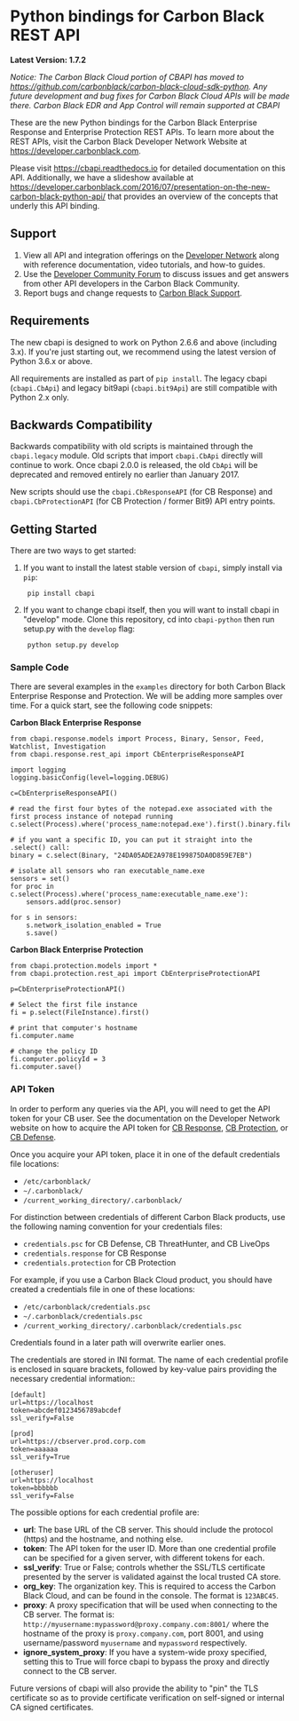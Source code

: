 # Python bindings for Carbon Black REST API

**Latest Version: 1.7.2**

_Notice: The Carbon Black Cloud portion of CBAPI has moved to https://github.com/carbonblack/carbon-black-cloud-sdk-python. Any future development and bug fixes for Carbon Black Cloud APIs will be made there. Carbon Black EDR and App Control will remain supported at CBAPI_

These are the new Python bindings for the Carbon Black Enterprise Response and Enterprise Protection REST APIs.
To learn more about the REST APIs, visit the Carbon Black Developer Network Website at https://developer.carbonblack.com.

Please visit https://cbapi.readthedocs.io for detailed documentation on this API. Additionally, we have a slideshow
available at https://developer.carbonblack.com/2016/07/presentation-on-the-new-carbon-black-python-api/ that provides
an overview of the concepts that underly this API binding.

## Support

1. View all API and integration offerings on the [Developer Network](https://developer.carbonblack.com/) along with reference documentation, video tutorials, and how-to guides.
2. Use the [Developer Community Forum](https://community.carbonblack.com/t5/Developer-Relations/bd-p/developer-relations) to discuss issues and get answers from other API developers in the Carbon Black Community.
3. Report bugs and change requests to [Carbon Black Support](http://carbonblack.com/resources/support/).

## Requirements

The new cbapi is designed to work on Python 2.6.6 and above (including 3.x). If you're just starting out,
we recommend using the latest version of Python 3.6.x or above.

All requirements are installed as part of `pip install`.
The legacy cbapi (`cbapi.CbApi`) and legacy bit9api (`cbapi.bit9Api`) are still compatible with Python 2.x only.

## Backwards Compatibility

Backwards compatibility with old scripts is maintained through the `cbapi.legacy` module. Old scripts that import
`cbapi.CbApi` directly will continue to work. Once cbapi 2.0.0 is released, the old `CbApi` will be deprecated and
removed entirely no earlier than January 2017.

New scripts should use the `cbapi.CbResponseAPI` (for CB Response) and
`cbapi.CbProtectionAPI` (for CB Protection / former Bit9) API entry points.

## Getting Started

There are two ways to get started:

1. If you want to install the latest stable version of `cbapi`, simply install via `pip`:

        pip install cbapi

2. If you want to change cbapi itself, then you will want to install cbapi in "develop" mode.
Clone this repository, cd into `cbapi-python` then run setup.py with the `develop` flag:

        python setup.py develop

### Sample Code

There are several examples in the `examples` directory for both Carbon Black Enterprise Response and Protection. We
will be adding more samples over time. For a quick start, see the following code snippets:

**Carbon Black Enterprise Response**

    from cbapi.response.models import Process, Binary, Sensor, Feed, Watchlist, Investigation
    from cbapi.response.rest_api import CbEnterpriseResponseAPI

    import logging
    logging.basicConfig(level=logging.DEBUG)

    c=CbEnterpriseResponseAPI()

    # read the first four bytes of the notepad.exe associated with the first process instance of notepad running
    c.select(Process).where('process_name:notepad.exe').first().binary.file.read(4)

    # if you want a specific ID, you can put it straight into the .select() call:
    binary = c.select(Binary, "24DA05ADE2A978E199875DA0D859E7EB")

    # isolate all sensors who ran executable_name.exe
    sensors = set()
    for proc in c.select(Process).where('process_name:executable_name.exe'):
        sensors.add(proc.sensor)

    for s in sensors:
        s.network_isolation_enabled = True
        s.save()


**Carbon Black Enterprise Protection**

    from cbapi.protection.models import *
    from cbapi.protection.rest_api import CbEnterpriseProtectionAPI

    p=CbEnterpriseProtectionAPI()

    # Select the first file instance
    fi = p.select(FileInstance).first()

    # print that computer's hostname
    fi.computer.name

    # change the policy ID
    fi.computer.policyId = 3
    fi.computer.save()


### API Token

In order to perform any queries via the API, you will need to get the API token for your CB user. See the documentation
on the Developer Network website on how to acquire the API token for
[CB Response](http://developer.carbonblack.com/reference/enterprise-response/authentication/),
[CB Protection](http://developer.carbonblack.com/reference/enterprise-protection/authentication/), or
[CB Defense](http://developer.carbonblack.com/reference/cb-defense/authentication/).

Once you acquire your API token, place it in one of the default credentials file locations:

* ``/etc/carbonblack/``
* ``~/.carbonblack/``
* ``/current_working_directory/.carbonblack/``

For distinction between credentials of different Carbon Black products, use the following naming convention for your credentials files:

* ``credentials.psc`` for CB Defense, CB ThreatHunter, and CB LiveOps
* ``credentials.response`` for CB Response
* ``credentials.protection`` for CB Protection

For example, if you use a Carbon Black Cloud product, you should have created a credentials file in one of these locations:

* ``/etc/carbonblack/credentials.psc``
* ``~/.carbonblack/credentials.psc``
* ``/current_working_directory/.carbonblack/credentials.psc``

Credentials found in a later path will overwrite earlier ones.

The credentials are stored in INI format. The name of each credential profile is enclosed in square brackets, followed
by key-value pairs providing the necessary credential information::

    [default]
    url=https://localhost
    token=abcdef0123456789abcdef
    ssl_verify=False

    [prod]
    url=https://cbserver.prod.corp.com
    token=aaaaaa
    ssl_verify=True

    [otheruser]
    url=https://localhost
    token=bbbbbb
    ssl_verify=False

The possible options for each credential profile are:

* **url**: The base URL of the CB server. This should include the protocol (https) and the hostname, and nothing else.
* **token**: The API token for the user ID. More than one credential profile can be specified for a given server, with
  different tokens for each.
* **ssl_verify**: True or False; controls whether the SSL/TLS certificate presented by the server is validated against
  the local trusted CA store.
* **org_key**: The organization key. This is required to access the Carbon Black Cloud, and can be found in the console. The format is ``123ABC45``.
* **proxy**: A proxy specification that will be used when connecting to the CB server. The format is:
  ``http://myusername:mypassword@proxy.company.com:8001/`` where the hostname of the proxy is ``proxy.company.com``, port
  8001, and using username/password ``myusername`` and ``mypassword`` respectively.
* **ignore_system_proxy**: If you have a system-wide proxy specified, setting this to True will force cbapi to bypass
  the proxy and directly connect to the CB server.

Future versions of cbapi will also provide the ability to "pin" the TLS certificate so as to provide certificate
verification on self-signed or internal CA signed certificates.
